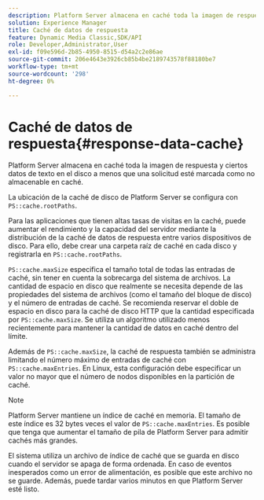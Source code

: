 ```yaml
---
description: Platform Server almacena en caché toda la imagen de respuesta y ciertos datos de texto en el disco a menos que una solicitud esté marcada como no almacenable en caché.
solution: Experience Manager
title: Caché de datos de respuesta
feature: Dynamic Media Classic,SDK/API
role: Developer,Administrator,User
exl-id: f09e596d-2b85-4950-8515-d54a2c2e86ae
source-git-commit: 206e4643e3926cb85b4be2189743578f88180be7
workflow-type: tm+mt
source-wordcount: '298'
ht-degree: 0%

---
```


# Caché de datos de respuesta{#response-data-cache}

Platform Server almacena en caché toda la imagen de respuesta y ciertos datos de texto en el disco a menos que una solicitud esté marcada como no almacenable en caché.

La ubicación de la caché de disco de Platform Server se configura con `PS::cache.rootPaths`.

Para las aplicaciones que tienen altas tasas de visitas en la caché, puede aumentar el rendimiento y la capacidad del servidor mediante la distribución de la caché de datos de respuesta entre varios dispositivos de disco. Para ello, debe crear una carpeta raíz de caché en cada disco y registrarla en `PS::cache.rootPaths`.

`PS::cache.maxSize` especifica el tamaño total de todas las entradas de caché, sin tener en cuenta la sobrecarga del sistema de archivos. La cantidad de espacio en disco que realmente se necesita depende de las propiedades del sistema de archivos (como el tamaño del bloque de disco) y el número de entradas de caché. Se recomienda reservar el doble de espacio en disco para la caché de disco HTTP que la cantidad especificada por `PS::cache.maxSize`. Se utiliza un algoritmo utilizado menos recientemente para mantener la cantidad de datos en caché dentro del límite.

Además de `PS::cache.maxSize`, la caché de respuesta también se administra limitando el número máximo de entradas de caché con `PS::cache.maxEntries`. En Linux, esta configuración debe especificar un valor no mayor que el número de nodos disponibles en la partición de caché.

>[!NOTE]
>
>Platform Server mantiene un índice de caché en memoria. El tamaño de este índice es 32 bytes veces el valor de `PS::cache.maxEntries`. Es posible que tenga que aumentar el tamaño de pila de Platform Server para admitir cachés más grandes.

El sistema utiliza un archivo de índice de caché que se guarda en disco cuando el servidor se apaga de forma ordenada. En caso de eventos inesperados como un error de alimentación, es posible que este archivo no se guarde. Además, puede tardar varios minutos en que Platform Server esté listo.
